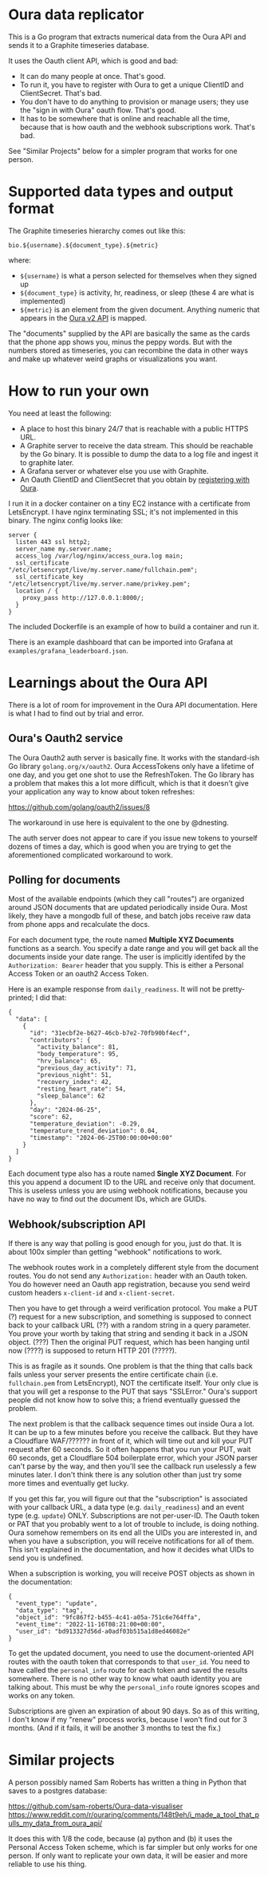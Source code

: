 # Oura data replicator

This is a Go program that extracts numerical data from the Oura API
and sends it to a Graphite timeseries database.

It uses the Oauth client API, which is good and bad:

+ It can do many people at once.  That's good.
+ To run it, you have to register with Oura to get a unique ClientID
  and ClientSecret.  That's bad.
+ You don't have to do anything to provision or manage users; they use
  the "sign in with Oura" oauth flow.  That's good.
+ It has to be somewhere that is online and reachable all the time,
  because that is how oauth and the webhook subscriptions work.
  That's bad.

See "Similar Projects" below for a simpler program that works for one
person.

# Supported data types and output format

The Graphite timeseries hierarchy comes out like this:

`bio.${username}.${document_type}.${metric}`

where:

+ `${username}` is what a person selected for themselves when they
  signed up
+ `${document_type}` is activity, hr, readiness, or sleep (these 4 are
  what is implemented)
+ `${metric}` is an element from the given document.  Anything numeric
  that appears in the [Oura v2 API](https://cloud.ouraring.com/v2/docs)
  is mapped.

The "documents" supplied by the API are basically the same as the
cards that the phone app shows you, minus the peppy words.  But with
the numbers stored as timeseries, you can recombine the data in other
ways and make up whatever weird graphs or visualizations you want.

# How to run your own

You need at least the following:

+ A place to host this binary 24/7 that is reachable with a public
  HTTPS URL.
+ A Graphite server to receive the data stream.  This should be
  reachable by the Go binary.  It is possible to dump the data to a
  log file and ingest it to graphite later.
+ A Grafana server or whatever else you use with Graphite.
+ An Oauth ClientID and ClientSecret that you obtain by [registering
  with Oura](https://cloud.ouraring.com/oauth/applications).

I run it in a docker container on a tiny EC2 instance with a
certificate from LetsEncrypt.  I have nginx terminating SSL; it's not
implemented in this binary.  The nginx config looks like:

```
server {
  listen 443 ssl http2;
  server_name my.server.name;
  access_log /var/log/nginx/access_oura.log main;
  ssl_certificate "/etc/letsencrypt/live/my.server.name/fullchain.pem";
  ssl_certificate_key "/etc/letsencrypt/live/my.server.name/privkey.pem";
  location / {
    proxy_pass http://127.0.0.1:8000/;
  }
}
```

The included Dockerfile is an example of how to build a container and
run it.

There is an example dashboard that can be imported into Grafana at
`examples/grafana_leaderboard.json`.

# Learnings about the Oura API

There is a lot of room for improvement in the Oura API documentation.
Here is what I had to find out by trial and error.

## Oura's Oauth2 service

The Oura Oauth2 auth server is basically fine.  It works with the
standard-ish Go library `golang.org/x/oauth2`.  Oura AccessTokens only
have a lifetime of one day, and you get one shot to use the
RefreshToken.  The Go library has a problem that makes this a lot more
difficult, which is that it doesn't give your application any way to
know about token refreshes:

https://github.com/golang/oauth2/issues/8

The workaround in use here is equivalent to the one by @dnesting.

The auth server does not appear to care if you issue new tokens to
yourself dozens of times a day, which is good when you are trying to
get the aforementioned complicated workaround to work.

## Polling for documents

Most of the available endpoints (which they call "routes") are
organized around JSON documents that are updated periodically inside
Oura.  Most likely, they have a mongodb full of these, and batch jobs
receive raw data from phone apps and recalculate the docs.

For each document type, the route named **Multiple XYZ Documents**
functions as a search.  You specify a date range and you will get back
all the documents inside your date range.  The user is implicitly
identifed by the `Authorization: Bearer` header that you supply.  This
is either a Personal Access Token or an oauth2 Access Token.

Here is an example response from `daily_readiness`.  It will not be
pretty-printed; I did that:

```
{
  "data": [
    {
      "id": "31ecbf2e-b627-46cb-b7e2-70fb90bf4ecf",
      "contributors": {
        "activity_balance": 81,
        "body_temperature": 95,
        "hrv_balance": 65,
        "previous_day_activity": 71,
        "previous_night": 51,
        "recovery_index": 42,
        "resting_heart_rate": 54,
        "sleep_balance": 62
      },
      "day": "2024-06-25",
      "score": 62,
      "temperature_deviation": -0.29,
      "temperature_trend_deviation": 0.04,
      "timestamp": "2024-06-25T00:00:00+00:00"
    }
  ]
}
```

Each document type also has a route named **Single XYZ Document**.
For this you append a document ID to the URL and receive only that
document.  This is useless unless you are using webhook notifications,
because you have no way to find out the document IDs, which are GUIDs.

## Webhook/subscription API

If there is any way that polling is good enough for you, just do that.
It is about 100x simpler than getting "webhook" notifications to work.

The webhook routes work in a completely different style from the
document routes.  You do not send any `Authorization:` header with an
Oauth token.  You do however need an Oauth app registration, because
you send weird custom headers `x-client-id` and `x-client-secret`.

Then you have to get through a weird verification protocol.  You make
a PUT (?) request for a new subscription, and something is supposed to
connect back to your callback URL (??) with a random string in a query
parameter.  You prove your worth by taking that string and sending it
back in a JSON object. (???)  Then the original PUT request, which has
been hanging until now (????) is supposed to return HTTP 201 (?????).

This is as fragile as it sounds.  One problem is that the thing that
calls back fails unless your server presents the entire certificate
chain (i.e. `fullchain.pem` from LetsEncrypt), NOT the certificate
itself.  Your only clue is that you will get a response to the PUT
that says "SSLError."  Oura's support people did not know how to solve
this; a friend eventually guessed the problem.

The next problem is that the callback sequence times out inside Oura a
lot.  It can be up to a few minutes before you receive the callback.
But they have a Cloudflare WAF/?????? in front of it, which will time
out and kill your PUT request after 60 seconds.  So it often happens
that you run your PUT, wait 60 seconds, get a Cloudflare 504
boilerplate error, which your JSON parser can't parse by the way, and
then you'll see the callback run uselessly a few minutes later.  I
don't think there is any solution other than just try some more times
and eventually get lucky.

If you get this far, you will figure out that the "subscription" is
associated with your callback URL, a data type
(e.g. `daily_readiness`) and an event type (e.g. `update`) ONLY.
Subscriptions are not per-user-ID.  The Oauth token or PAT that you
probably went to a lot of trouble to include, is doing nothing.  Oura
somehow remembers on its end all the UIDs you are interested in, and
when you have a subscription, you will receive notifications for all
of them.  This isn't explained in the documentation, and how it
decides what UIDs to send you is undefined.

When a subscription is working, you will receive POST objects as shown
in the documentation:

```
{
  "event_type": "update",
  "data_type": "tag",
  "object_id": "9fc867f2-b455-4c41-a05a-751c6e764ffa",
  "event_time": "2022-11-16T08:21:00+00:00",
  "user_id": "bd913327d56d-a0adf03b515a1d8ed46082e"
}
```

To get the updated document, you need to use the document-oriented API
routes with the oauth token that corresponds to that `user_id`.  You
need to have called the `personal_info` route for each token and saved
the results somewhere.  There is no other way to know what oauth
identity you are talking about.  This must be why the `personal_info`
route ignores scopes and works on any token.

Subscriptions are given an expiration of about 90 days.  So as of this
writing, I don't know if my "renew" process works, because I won't
find out for 3 months.  (And if it fails, it will be another 3 months
to test the fix.)

# Similar projects

A person possibly named Sam Roberts has written a thing in Python that
saves to a postgres database:

https://github.com/sam-roberts/Oura-data-visualiser
https://www.reddit.com/r/ouraring/comments/148t9eh/i_made_a_tool_that_pulls_my_data_from_oura_api/

It does this with 1/8 the code, because (a) python and (b) it uses the
Personal Access Token scheme, which is far simpler but only works for
one person.  If only want to replicate your own data, it will be
easier and more reliable to use his thing.